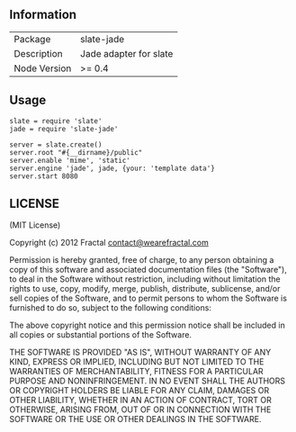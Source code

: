 ## Information

<table>
<tr> 
<td>Package</td><td>slate-jade</td>
</tr>
<tr>
<td>Description</td>
<td>Jade adapter for slate</td>
</tr>
<tr>
<td>Node Version</td>
<td>>= 0.4</td>
</tr>
</table>

## Usage

```coffee-script
slate = require 'slate'
jade = require 'slate-jade'

server = slate.create()
server.root "#{__dirname}/public"
server.enable 'mime', 'static'
server.engine 'jade', jade, {your: 'template data'}
server.start 8080
```

## LICENSE

(MIT License)

Copyright (c) 2012 Fractal <contact@wearefractal.com>

Permission is hereby granted, free of charge, to any person obtaining
a copy of this software and associated documentation files (the
"Software"), to deal in the Software without restriction, including
without limitation the rights to use, copy, modify, merge, publish,
distribute, sublicense, and/or sell copies of the Software, and to
permit persons to whom the Software is furnished to do so, subject to
the following conditions:

The above copyright notice and this permission notice shall be
included in all copies or substantial portions of the Software.

THE SOFTWARE IS PROVIDED "AS IS", WITHOUT WARRANTY OF ANY KIND,
EXPRESS OR IMPLIED, INCLUDING BUT NOT LIMITED TO THE WARRANTIES OF
MERCHANTABILITY, FITNESS FOR A PARTICULAR PURPOSE AND
NONINFRINGEMENT. IN NO EVENT SHALL THE AUTHORS OR COPYRIGHT HOLDERS BE
LIABLE FOR ANY CLAIM, DAMAGES OR OTHER LIABILITY, WHETHER IN AN ACTION
OF CONTRACT, TORT OR OTHERWISE, ARISING FROM, OUT OF OR IN CONNECTION
WITH THE SOFTWARE OR THE USE OR OTHER DEALINGS IN THE SOFTWARE.
